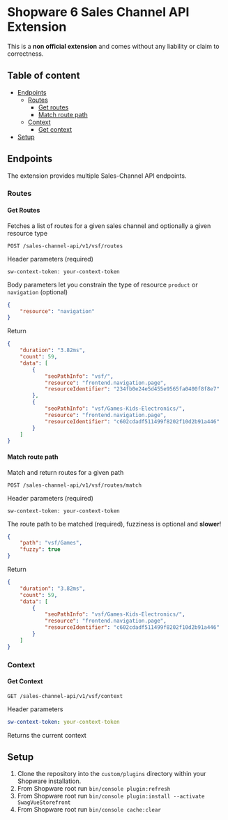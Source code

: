 # Shopware 6 Sales Channel API Extension

This is a **non official extension** and comes without any liability or claim to correctness.

## Table of content

* [Endpoints](#endpoints)
    * [Routes](#routes)
        * [Get routes](#get-routes)
        * [Match route path](#match-route-path)
    * [Context](context)
        * [Get context](#get-context)
* [Setup](#setup)

## Endpoints

The extension provides multiple Sales-Channel API endpoints.

### Routes

#### Get Routes

Fetches a list of routes for a given sales channel and optionally a given resource type

```
POST /sales-channel-api/v1/vsf/routes
``` 
    
Header parameters (required)

```http
sw-context-token: your-context-token
```

Body parameters let you constrain the type of resource `product` or `navigation` (optional)

```json
{
    "resource": "navigation"
}
```

Return

```json
{
    "duration": "3.82ms",
    "count": 59,
    "data": [
        {
            "seoPathInfo": "vsf/",
            "resource": "frontend.navigation.page",
            "resourceIdentifier": "234fb0e24e5d455e9565fa0400f8f8e7"
        },
        {
            "seoPathInfo": "vsf/Games-Kids-Electronics/",
            "resource": "frontend.navigation.page",
            "resourceIdentifier": "c602cdadf511499f8202f10d2b91a446"
        }
    ]
}
```

#### Match route path

Match and return routes for a given path

```
POST /sales-channel-api/v1/vsf/routes/match
``` 

Header parameters (required)

```http
sw-context-token: your-context-token
```

The route path to be matched (required), fuzziness is optional and **slower**!

```json
{
    "path": "vsf/Games",
    "fuzzy": true
}
```

Return

```json
{
    "duration": "3.82ms",
    "count": 59,
    "data": [
        {
            "seoPathInfo": "vsf/Games-Kids-Electronics/",
            "resource": "frontend.navigation.page",
            "resourceIdentifier": "c602cdadf511499f8202f10d2b91a446"
        }
    ]
}
```

### Context

#### Get Context

```
GET /sales-channel-api/v1/vsf/context
``` 
    
Header parameters

```yaml
sw-context-token: your-context-token
```

Returns the current context

## Setup

1. Clone the repository into the `custom/plugins` directory within your Shopware installation.
2. From Shopware root run `bin/console plugin:refresh`
3. From Shopware root run `bin/console plugin:install --activate SwagVueStorefront`
4. From Shopware root run `bin/console cache:clear`
